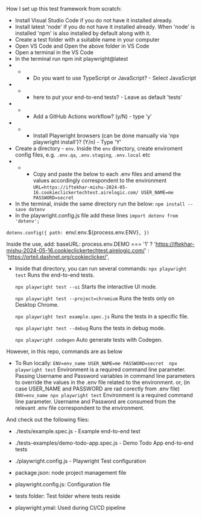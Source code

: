 How I set up this test framework from scratch:
- Install Visual Studio Code if you do not have it installed already.
- Install latest 'node' if you do not have it installed already. When 'node' is installed 'npm' is also installed by default along with it.
- Create a test folder with a suitable name in your computer
- Open VS Code and Open the above folder in VS Code
- Open a terminal in the VS Code
- In the terminal run npm init playwright@latest
- - - Do you want to use TypeScript or JavaScript? - Select JavaScript
- - - here to put your end-to-end tests? - Leave as default 'tests'
- - - Add a GitHub Actions workflow? (y/N) - type 'y'
- - - Install Playwright browsers (can be done manually via 'npx playwright install')? (Y/n) - Type 'Y'
- Create a directory - `env`. Inside the `env` directory, create enviroment config files, e.g. `.env.qa`, `.env.staging`, `.env.local` etc
- - - Copy and paste the below to each .env files and amend the values accordingly correspondent to the environment
`URL=https://iftekhar-mishu-2024-05-16.cookieclickertechtest.airelogic.com/
USER_NAME=me
PASSWORD=secret`
- In the terminal, inside the same directory run the below:
`npm install --save dotenv`
- In the playwright.config.js file add these lines
`import dotenv from 'dotenv';`

`dotenv.config({
  path: `env/.env.${process.env.ENV}`,
})`

Inside the use, add:
 baseURL: process.env.DEMO === '1' ? 'https://iftekhar-mishu-2024-05-16.cookieclickertechtest.airelogic.com/' : 'https://orteil.dashnet.org/cookieclicker/',



- Inside that directory, you can run several commands:
  `npx playwright test`
    Runs the end-to-end tests.

  `npx playwright test --ui`
    Starts the interactive UI mode.

  `npx playwright test --project=chromium`
    Runs the tests only on Desktop Chrome.

  `npx playwright test example.spec.js`
    Runs the tests in a specific file.

  `npx playwright test --debug`
    Runs the tests in debug mode.

  `npx playwright codegen`
    Auto generate tests with Codegen.

However, in this repo, commands are as below
- To Run locally:
`ENV=env_name USER_NAME=me PASSWORD=secret  npx playwright test`
    Environment is a required command line parameter.
    Passing Username and Password variables in command line parameters to override the values in the .env file related to the environment.
or,
(in case USER_NAME and PASSWORD are rad corectly from .env file)
`ENV=env_name npx playwright test`
    Environment is a required command line parameter.
    Username and Password are consumed from the relevant .env file correspondent to the environment.



And check out the following files:
  - ./tests/example.spec.js - Example end-to-end test
  - ./tests-examples/demo-todo-app.spec.js - Demo Todo App end-to-end tests
  - ./playwright.config.js - Playwright Test configuration

- package.json: node project management file
- playwright.config.js: Configuration file
- tests folder: Test folder where tests reside
- playwright.ymal: Used during CI/CD pipeline
